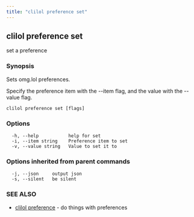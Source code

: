 ```yaml
---
title: "clilol preference set"
---
```

## clilol preference set

set a preference

### Synopsis

Sets omg.lol preferences.

Specify the preference item with the --item flag, and the value with
the --value flag.

```
clilol preference set [flags]
```

### Options

```
  -h, --help           help for set
  -i, --item string    Preference item to set
  -v, --value string   Value to set it to
```

### Options inherited from parent commands

```
  -j, --json     output json
  -s, --silent   be silent
```

### SEE ALSO

* [clilol preference](clilol_preference.md)	 - do things with preferences

